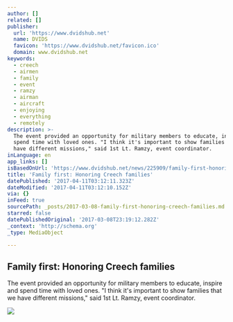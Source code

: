 ```yaml
---
author: []
related: []
publisher:
  url: 'https://www.dvidshub.net'
  name: DVIDS
  favicon: 'https://www.dvidshub.net/favicon.ico'
  domain: www.dvidshub.net
keywords:
  - creech
  - airmen
  - family
  - event
  - ramzy
  - airman
  - aircraft
  - enjoying
  - everything
  - remotely
description: >-
  The event provided an opportunity for military members to educate, inspire and
  spend time with loved ones. "I think it's important to show families that we
  have different missions," said 1st Lt. Ramzy, event coordinator.
inLanguage: en
app_links: []
isBasedOnUrl: 'https://www.dvidshub.net/news/225909/family-first-honoring-creech-families'
title: 'Family first: Honoring Creech families'
datePublished: '2017-04-11T03:12:11.323Z'
dateModified: '2017-04-11T03:12:10.152Z'
via: {}
inFeed: true
sourcePath: _posts/2017-03-08-family-first-honoring-creech-families.md
starred: false
datePublishedOriginal: '2017-03-08T23:19:12.282Z'
_context: 'http://schema.org'
_type: MediaObject

---
```

<article style=""><h1>Family first: Honoring Creech families</h1><p>The event provided an opportunity for military members to educate, inspire and spend time with loved ones. "I think it's important to show families that we have different missions," said 1st Lt. Ramzy, event coordinator.</p><img src="https://static.dvidshub.net/media/thumbs/photos/1703/3208056/1000w_q75.jpg" /></article>